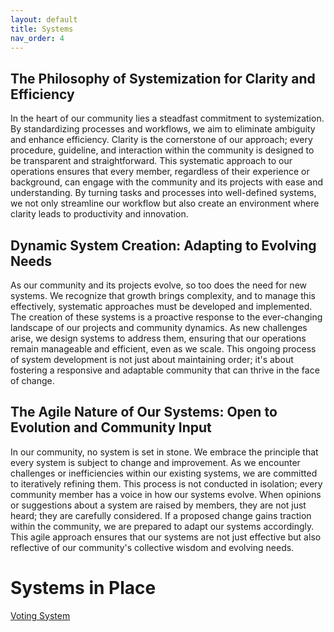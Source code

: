 ```yaml
---
layout: default
title: Systems
nav_order: 4
---
```


## The Philosophy of Systemization for Clarity and Efficiency

In the heart of our community lies a steadfast commitment to systemization. By standardizing processes and workflows, we aim to eliminate ambiguity and enhance efficiency. Clarity is the cornerstone of our approach; every procedure, guideline, and interaction within the community is designed to be transparent and straightforward. This systematic approach to our operations ensures that every member, regardless of their experience or background, can engage with the community and its projects with ease and understanding. By turning tasks and processes into well-defined systems, we not only streamline our workflow but also create an environment where clarity leads to productivity and innovation.

## Dynamic System Creation: Adapting to Evolving Needs

As our community and its projects evolve, so too does the need for new systems. We recognize that growth brings complexity, and to manage this effectively, systematic approaches must be developed and implemented. The creation of these systems is a proactive response to the ever-changing landscape of our projects and community dynamics. As new challenges arise, we design systems to address them, ensuring that our operations remain manageable and efficient, even as we scale. This ongoing process of system development is not just about maintaining order; it's about fostering a responsive and adaptable community that can thrive in the face of change.

## The Agile Nature of Our Systems: Open to Evolution and Community Input

In our community, no system is set in stone. We embrace the principle that every system is subject to change and improvement. As we encounter challenges or inefficiencies within our existing systems, we are committed to iteratively refining them. This process is not conducted in isolation; every community member has a voice in how our systems evolve. When opinions or suggestions about a system are raised by members, they are not just heard; they are carefully considered. If a proposed change gains traction within the community, we are prepared to adapt our systems accordingly. This agile approach ensures that our systems are not just effective but also reflective of our community's collective wisdom and evolving needs.

# Systems in Place

[Voting System](https://projecthuda.github.io/docs/voting.html)